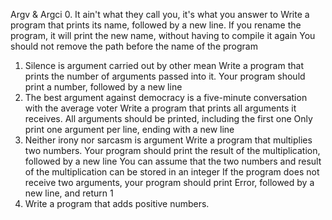 Argv & Argci
0. It ain't what they call you, it's what you answer to
	Write a program that prints its name, followed by a new line.
	If you rename the program, it will print the new name, without having to compile it again
	You should not remove the path before the name of the program
	
1. Silence is argument carried out by other mean
	Write a program that prints the number of arguments passed into it.
	Your program should print a number, followed by a new line
2. The best argument against democracy is a five-minute conversation with the average voter
	Write a program that prints all arguments it receives.
	All arguments should be printed, including the first one
	Only print one argument per line, ending with a new line
3. Neither irony nor sarcasm is argument
	Write a program that multiplies two numbers.
	Your program should print the result of the multiplication, followed by a new line
	You can assume that the two numbers and result of the multiplication can be stored in an integer
	If the program does not receive two arguments, your program should print Error, followed by a new line, and return 1
4. Write a program that adds positive numbers. 
